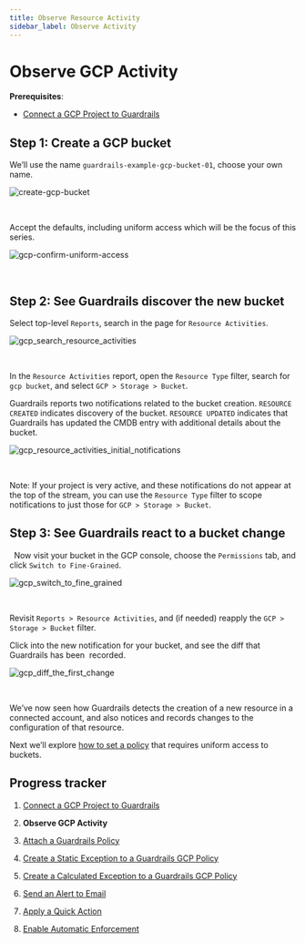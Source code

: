 ```yaml
---
title: Observe Resource Activity
sidebar_label: Observe Activity
---
```



# Observe GCP Activity

**Prerequisites**:

- [Connect a GCP Project to Guardrails](/guardrails/docs/runbooks/getting-started-gcp/connect-a-project/)


## Step 1: Create a GCP bucket

We’ll use the name `guardrails-example-gcp-bucket-01`, choose your own name.
<p><img alt="create-gcp-bucket" src="/images/docs/guardrails/getting-started/getting-started-gcp/observe-gcp-activity/create-gcp-bucket.png"/></p><br/>


Accept the defaults, including uniform access which will be the focus of this series.
<p><img alt="gcp-confirm-uniform-access" src="/images/docs/guardrails/getting-started/getting-started-gcp/observe-gcp-activity/gcp-confirm-uniform-access.png"/></p><br/>

## Step 2: See Guardrails discover the new bucket


Select top-level `Reports`, search in the page for `Resource Activities`.
<p><img alt="gcp_search_resource_activities" src="/images/docs/guardrails/getting-started/getting-started-gcp/observe-gcp-activity/gcp-search-resource-activities.png"/></p><br/>


In the `Resource Activities` report, open the `Resource Type` filter, search for `gcp bucket`, and select `GCP > Storage > Bucket`.


Guardrails reports two notifications related to the bucket creation. `RESOURCE CREATED` indicates discovery of the bucket. `RESOURCE UPDATED` indicates that Guardrails has updated the CMDB entry with additional details about the bucket.
<p><img alt="gcp_resource_activities_initial_notifications" src="/images/docs/guardrails/getting-started/getting-started-gcp/observe-gcp-activity/gcp-resource-activities-initial-notifications.png"/></p><br/>

Note: If your project is very active, and these notifications do not appear at the top of the stream, you can use the `Resource Type` filter to scope notifications to just those for `GCP > Storage > Bucket`.

## Step 3: See Guardrails react to a bucket change

 
Now visit your bucket in the GCP console, choose the `Permissions` tab, and click `Switch to Fine-Grained`.
<p><img alt="gcp_switch_to_fine_grained" src="/images/docs/guardrails/getting-started/getting-started-gcp/observe-gcp-activity/gcp-switch-to-fine-grained.png"/></p><br/>

Revisit `Reports > Resource Activities`, and (if needed) reapply the `GCP > Storage > Bucket` filter.

Click into the new notification for your bucket, and see the diff that Guardrails has been  recorded.
<p><img alt="gcp_diff_the_first_change" src="/images/docs/guardrails/getting-started/getting-started-gcp/observe-gcp-activity/gcp-diff-the-first-change.png"/></p><br/>

We’ve now seen how Guardrails detects the creation of a new resource in a connected account, and also notices and records changes to the configuration of that resource.

Next we’ll explore [how to set a policy](/guardrails/docs/runbooks/getting-started-gcp/attach-a-policy) that requires uniform access to buckets.


## Progress tracker

1. [Connect a GCP Project to Guardrails](/guardrails/docs/runbooks/getting-started-gcp/connect-a-project/)

2. **Observe GCP Activity**

3. [Attach a Guardrails Policy](/guardrails/docs/runbooks/getting-started-gcp/attach-a-policy/)

4. [Create a Static Exception to a Guardrails GCP Policy](/guardrails/docs/runbooks/getting-started-gcp/create-static-exception/)

5. [Create a Calculated Exception to a Guardrails GCP Policy](/guardrails/docs/runbooks/getting-started-gcp/create-calculated-exception/)

6. [Send an Alert to Email](/guardrails/docs/runbooks/getting-started-gcp/send-alert-to-email/)

7. [Apply a Quick Action](/guardrails/docs/runbooks/getting-started-gcp/apply-quick-action/)

8. [Enable Automatic Enforcement](/guardrails/docs/runbooks/getting-started-gcp/enable-enforcement/)
